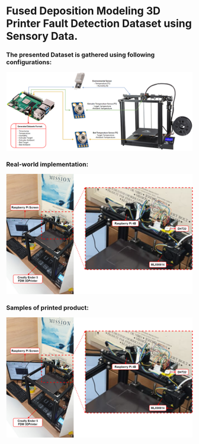 # Fused Deposition Modeling 3D Printer Fault Detection Dataset using Sensory Data.

### The presented Dataset is gathered using following configurations:
![Sensor Placement](images/data_collection.png)

### Real-world implementation:
![Implementation](images/implementation.png)

### Samples of printed product:
![Dataset Sample](images/implementation.png)

